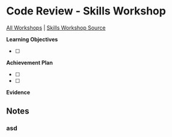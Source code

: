 # Code Review - Skills Workshop

[All Workshops](README.md) | [Skills Workshop Source](https://github.com/makersacademy/skills-workshops/tree/master/week-2/code_review)

**Learning Objectives**

- [ ] 

**Achievement Plan**

- [ ] 
- [ ] 

**Evidence**



## Notes

### asd

